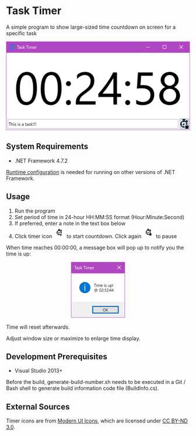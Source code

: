 # Task Timer
A simple program to show large-sized time countdown on screen for a specific task

<p align="center">
  <img src="https://github.com/xlfdll/xlfdll.github.io/raw/master/images/projects/TaskTimer/TaskTimer-MainScreen.png"
       alt="Task Timer">
</p>

## System Requirements
* .NET Framework 4.7.2

[Runtime configuration](https://docs.microsoft.com/en-us/dotnet/framework/migration-guide/how-to-configure-an-app-to-support-net-framework-4-or-4-5) is needed for running on other versions of .NET Framework.

## Usage
1. Run the program
2. Set period of time in 24-hour HH:MM:SS format (Hour:Minute:Second)
3. If preferred, enter a note in the text box below
4. Click timer icon <img src="https://github.com/xlfdll/xlfdll.github.io/raw/master/images/projects/TaskTimer/TaskTimer-Start.png"
       alt="Timer Start" width="32"> to start countdown. Click again <img src="https://github.com/xlfdll/xlfdll.github.io/raw/master/images/projects/TaskTimer/TaskTimer-Pause.png"
       alt="Timer Pause" width="32"> to pause

When time reaches 00:00:00, a message box will pop up to notify you the time is up:

<p align="center">
  <img src="https://github.com/xlfdll/xlfdll.github.io/raw/master/images/projects/TaskTimer/TaskTimer-TimeIsUp.png"
       alt="Timer is up">
</p>

Time will reset afterwards.

Adjust window size or maximize to enlarge time display.

## Development Prerequisites
* Visual Studio 2013+

Before the build, generate-build-number.sh needs to be executed in a Git / Bash shell to generate build information code file (BuildInfo.cs).

## External Sources
Timer icons are from [Modern UI Icons](http://modernuiicons.com/), which are licensed under [CC BY-ND 3.0](https://github.com/Templarian/WindowsIcons/blob/master/WindowsPhone/license.txt).
